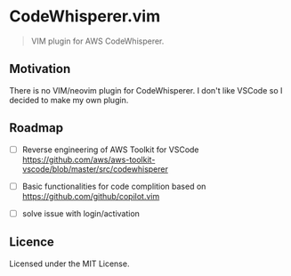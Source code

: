# CodeWhisperer.vim

> VIM plugin for AWS CodeWhisperer.

## Motivation

There is no VIM/neovim plugin for CodeWhisperer. I don't like VSCode so I decided to make my own plugin.

## Roadmap

- [ ] Reverse engineering of AWS Toolkit for VSCode https://github.com/aws/aws-toolkit-vscode/blob/master/src/codewhisperer
- [ ] Basic functionalities for code complition based on https://github.com/github/copilot.vim
- [ ] solve issue with login/activation


## Licence
Licensed under the MIT License.
